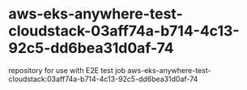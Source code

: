 # aws-eks-anywhere-test-cloudstack-03aff74a-b714-4c13-92c5-dd6bea31d0af-74
repository for use with E2E test job aws-eks-anywhere-test-cloudstack:03aff74a-b714-4c13-92c5-dd6bea31d0af-74
